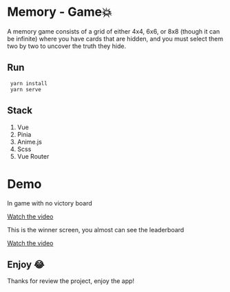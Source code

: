 # Memory - Game💥

A memory game consists of a grid of either 4x4, 6x6, or 8x8 (though it can be infinite) where you have cards that are hidden, and you must select them two by two to uncover the truth they hide.

## Run

```node
 yarn install
 yarn serve
```

## Stack

1. Vue
2. Pinia
3. Anime.js
4. Scss
5. Vue Router

# Demo
In game with no victory board <br>

[Watch the video](https://github.com/karttofer/memory-game/assets/34972636/8c061a20-6d0e-49bf-95ea-012615285998)

This is the winner screen, you almost can see the leaderboard <br>

[Watch the video](https://github.com/karttofer/memory-game/assets/34972636/41d86d0d-4aaf-4b8d-a48e-98a52501556f)


## Enjoy	😂

Thanks for review the project, enjoy the app!
